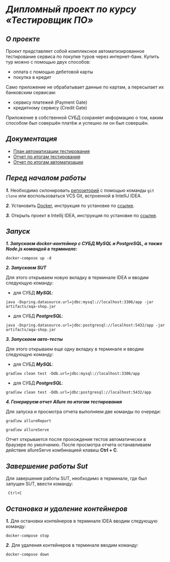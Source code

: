 # ***Дипломный проект по курсу «Тестировщик ПО»***
## ***О проекте***

Проект представляет собой комплексное автоматизированное тестирование сервиса по покупке туров через интернет-банк. Купить тур можно с помощью двух способов:

- оплата с помощью дебетовой карты
- покупка в кредит

Само приложение не обрабатывает данные по картам, а пересылает их банковским сервисам:

- сервису платежей (Payment Gate)
- кредитному сервису (Credit Gate)

Приложение в собственной СУБД сохраняет информацию о том, каким способом был совершён платёж и успешно ли он был совершён.

## ***Документация***
- [План автоматизации тестирования](https://github.com/Yana-85/QA-Diploma/blob/master/documentation/Plan.md)
- [Отчет по итогам тестирования](https://github.com/Yana-85/QA-Diploma/blob/master/documentation/Report.md)
- [Отчет по итогам автоматизации](https://github.com/Yana-85/QA-Diploma/blob/master/documentation/Summary.md)

## ***Перед началом работы***
***1.*** Необходимо склонировать [репозиторий](https://github.com/Yana-85/QA-Diploma) с помощью команды `git clone` или воспользоваться VCS Git, встроенной в IntelliJ IDEA.

***2.*** Установить [Docker](https://www.docker.com/), инструкция по установке по [ссылке](https://github.com/netology-code/aqa-homeworks/blob/master/docker/installation.md).

***3.*** Открыть проект в Intellij IDEA, инструкция по установке по [ссылке](https://github.com/netology-code/javaqa-homeworks/blob/master/intro/idea.md).
## ***Запуск***
***1. Запускаем docker-контейнер с СУБД MySQL и PostgreSQL, а также Node.js командой в терминале:***
```
docker-compose up -d
```
***2. Запускаем SUT***

Для этого открываем новую вкладку в терминале IDEA и вводим следующую команду:

- для СУБД ***MySQL***:

```
java -Dspring.datasource.url=jdbc:mysql://localhost:3306/app -jar artifacts/aqa-shop.jar
```
- для СУБД ***PostgreSQL***:
```
java -Dspring.datasource.url=jdbc:postgresql://localhost:5432/app -jar artifacts/aqa-shop.jar
```

***3. Запускаем авто-тесты***

Для этого открываем еще одну вкладку в терминале и вводим следующую команду:

- для СУБД ***MySQL***:

```
gradlew clean test -Ddb.url=jdbc:mysql://localhost:3306/app
```

- для СУБД ***PostgreSQL***:

```
gradlew clean test -Ddb.url=jdbc:postgresql://localhost:5432/app
```
***4. Генерируем отчет Allure по итогам тестирования***

Для запуска и просмотра отчета выполняем две команды по очереди:
```
gradlew allureReport
```
```
gradlew allureServe
```
Отчет открывается после прохождения тестов автоматически в браузере по умолчанию.
После просмотра отчета останавливаем действие allureServe комбинацией клавиш **Ctrl + C**.
## ***Завершение работы Sut***
Для завершения работы SUT, необходимо в терминале, где был запущен SUT, ввести команду:
```
 Ctrl+C
```
## ***Остановка и удаление контейнеров***
***1.*** Для остановки контейнеров в терминале IDEA вводим следующую команду:
```
docker-compose stop
``` 
***2.*** Для удаления контейнеров в терминале вводим команду:
```
docker-compose down
``` 